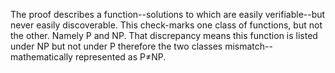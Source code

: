 <!---
The proof of the existence of perfect secrecy through all-way functions
and computational difficulty through multi-way functions
in cryptography.
-->


The proof describes a function--solutions to which are easily verifiable--but never
easily discoverable. This check-marks one class of functions, but not the other.
Namely P and NP. That discrepancy means this function is listed under NP but not
under P therefore the two classes mismatch--mathematically represented as P≠NP.
